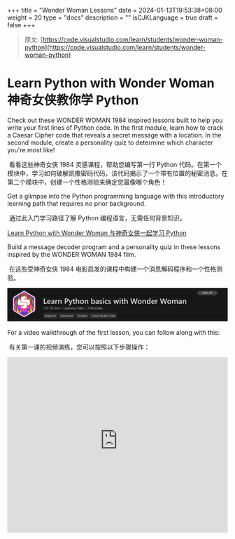 +++
title = "Wonder Woman Lessons"
date = 2024-01-13T19:53:38+08:00
weight = 20
type = "docs"
description = ""
isCJKLanguage = true
draft = false
+++

> 原文: [https://code.visualstudio.com/learn/students/wonder-woman-python](https://code.visualstudio.com/learn/students/wonder-woman-python)

# Learn Python with Wonder Woman 神奇女侠教你学 Python



Check out these WONDER WOMAN 1984 inspired lessons built to help you write your first lines of Python code. In the first module, learn how to crack a Caesar Cipher code that reveals a secret message with a location. In the second module, create a personality quiz to determine which character you're most like!

​​​	看看这些神奇女侠 1984 灵感课程，帮助您编写第一行 Python 代码。在第一个模块中，学习如何破解凯撒密码代码，该代码揭示了一个带有位置的秘密消息。在第二个模块中，创建一个性格测验来确定您最像哪个角色！

Get a glimpse into the Python programming language with this introductory learning path that requires no prior background.

​​​	通过此入门学习路径了解 Python 编程语言，无需任何背景知识。

[Learn Python with Wonder Woman
与神奇女侠一起学习 Python](https://learn.microsoft.com/training/paths/python-partnership/?WT.mc_id=python-0000-cxa)

Build a message decoder program and a personality quiz in these lessons inspired by the WONDER WOMAN 1984 film.

​​​	在这些受神奇女侠 1984 电影启发的课程中构建一个消息解码程序和一个性格测验。

[![img](./WonderWomanLessons_img/ww-lesson.png)](https://learn.microsoft.com/training/paths/python-partnership/?WT.mc_id=python-0000-cxa)

For a video walkthrough of the first lesson, you can follow along with this:

​​​	有关第一课的视频演练，您可以按照以下步骤操作：

<iframe src="https://www.youtube-nocookie.com/embed/VH_mU42lQkQ" frameborder="0" allow="accelerometer; autoplay; encrypted-media; gyroscope; picture-in-picture" allowfullscreen="" title="Crack the code and reveal a secret with Python and Visual Studio Code" style="box-sizing: border-box; font-family: &quot;Segoe UI&quot;, &quot;Helvetica Neue&quot;, Helvetica, Arial, sans-serif; width: 616.662px; max-width: 100%; height: 400px;"></iframe>

